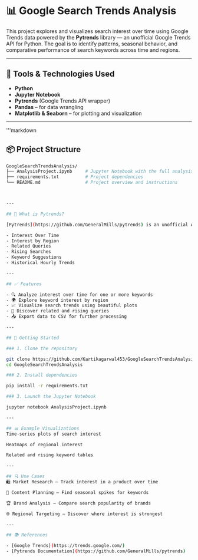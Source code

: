 # 📊 Google Search Trends Analysis

This project explores and visualizes search interest over time using Google Trends data powered by the **Pytrends** library — an unofficial Google Trends API for Python. The goal is to identify patterns, seasonal behavior, and comparative performance of search keywords across time and regions.

---

## 🔧 Tools & Technologies Used

- **Python**
- **Jupyter Notebook**
- **Pytrends** (Google Trends API wrapper)
- **Pandas** – for data wrangling
- **Matplotlib & Seaborn** – for plotting and visualization

---
'''markdown 
## 📦 Project Structure

```bash
GoogleSearchTrendsAnalysis/
├── AnalysisProject.ipynb     # Jupyter Notebook with the full analysis
├── requirements.txt          # Project dependencies
└── README.md                 # Project overview and instructions



---

## 🧠 What is Pytrends?

[Pytrends](https://github.com/GeneralMills/pytrends) is an unofficial API for Google Trends. It allows you to download and analyze search interest data programmatically. Pytrends supports:

- Interest Over Time
- Interest by Region
- Related Queries
- Rising Searches
- Keyword Suggestions
- Historical Hourly Trends

---

## ✅ Features

- 🔍 Analyze interest over time for one or more keywords
- 🌍 Explore keyword interest by region
- 📈 Visualize search trends using beautiful plots
- 📌 Discover related and rising queries
- 📤 Export data to CSV for further processing

---

## 🚀 Getting Started

### 1. Clone the repository

git clone https://github.com/Kartikagarwal453/GoogleSearchTrendsAnalysis.git<br>
cd GoogleSearchTrendsAnalysis

### 2. Install dependencies

pip install -r requirements.txt

### 3. Launch the Jupyter Notebook

jupyter notebook AnalysisProject.ipynb

---

## 📊 Example Visualizations
Time-series plots of search interest

Heatmaps of regional interest

Related and rising keyword tables

---

## 🔍 Use Cases
🛍️ Market Research – Track interest in a product over time

📰 Content Planning – Find seasonal spikes for keywords

🏆 Brand Analysis – Compare search popularity of brands

🌐 Regional Targeting – Discover where interest is strongest

---

## 📚 References

- [Google Trends](https://trends.google.com/)
- [Pytrends Documentation](https://github.com/GeneralMills/pytrends)

